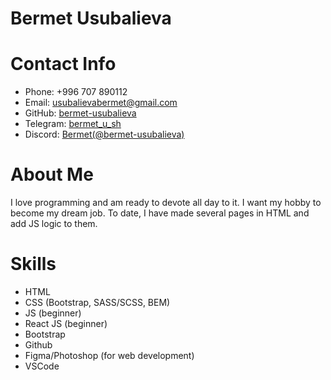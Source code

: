 # Bermet Usubalieva
# Contact Info
* Phone: +996 707 890112
* Email: usubalievabermet@gmail.com
* GitHub: 
[bermet-usubalieva](https://github.com/bermet-usubalieva)
* Telegram: [bermet_u_sh](http://t.me//bermet_u_sh)
* Discord: [Bermet(@bermet-usubalieva)](https://discordapp.com/users/1099017031174594570/)

# About Me
I love programming and am ready to devote all day to it. I want my hobby to become my dream job. To date, I have made several pages in HTML and add JS logic to them.

# Skills
* HTML
* CSS (Bootstrap, SASS/SCSS, BEM)
* JS (beginner)
* React JS (beginner)
* Bootstrap
* Github
* Figma/Photoshop (for web development)
* VSCode